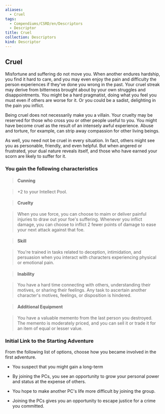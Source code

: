 ```yaml
---
aliases:
  - Cruel
tags:
  - Compendiums/CSRD/en/Descriptors
  - Descriptor
title: Cruel
collection: Descriptors
kind: Descriptor
---
```

## Cruel    
Misfortune and suffering do not move you. When another endures hardship, you find it hard to care, and you may even enjoy the pain and difficulty the person experiences if they've done you wrong in the past. Your cruel streak may derive from bitterness brought about by your own struggles and disappointments. You might be a hard pragmatist, doing what you feel you must even if others are worse for it. Or you could be a sadist, delighting in the pain you inflict.  
Being cruel does not necessarily make you a villain. Your cruelty may be reserved for those who cross you or other people useful to you. You might have become cruel as the result of an intensely awful experience. Abuse and torture, for example, can strip away compassion for other living beings.  
As well, you need not be cruel in every situation. In fact, others might see you as personable, friendly, and even helpful. But when angered or frustrated, your dual nature reveals itself, and those who have earned your scorn are likely to suffer for it.  
### You gain the following characteristics    
> #### Cunning  
> +2 to your Intellect Pool.    
  
> #### Cruelty  
> When you use force, you can choose to maim or deliver painful injuries to draw out your foe's suffering. Whenever you inflict damage, you can choose to inflict 2 fewer points of damage to ease your next attack against that foe.    
  
> #### Skill  
> You're trained in tasks related to deception, intimidation, and persuasion when you interact with characters experiencing physical or emotional pain.    
  
> #### Inability  
> You have a hard time connecting with others, understanding their motives, or sharing their feelings. Any task to ascertain another character's motives, feelings, or disposition is hindered.    
  
> #### Additional Equipment  
> You have a valuable memento from the last person you destroyed. The memento is moderately priced, and you can sell it or trade it for an item of equal or lesser value.    
  
### Initial Link to the Starting Adventure    
From the following list of options, choose how you became involved in the first adventure.    
- You suspect that you might gain a long-term    
- By joining the PCs, you see an opportunity to grow your personal power and status at the expense of others.    
- You hope to make another PC's life more difficult by joining the group.    
- Joining the PCs gives you an opportunity to escape justice for a crime you committed.  